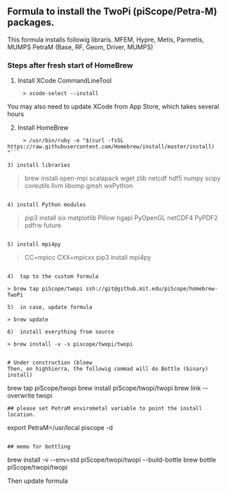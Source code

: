 ##  Formula to install the TwoPi (piScope/Petra-M) packages.
This formula installs followig libraris.
   MFEM, Hypre, Metis, Parmetis, MUMPS
   PetraM (Base, RF, Geom, Driver, MUMPS)
   
### Steps after fresh start of HomeBrew

1) Install XCode CommandLineTool
```
     > xcode-select --install
```     
   You may also need to update XCode from App Store, which takes several hours
   
2) Install HomeBrew
```
     > /usr/bin/ruby -e "$(curl -fsSL https://raw.githubusercontent.com/Homebrew/install/master/install)
"```

3) install libraries
```
   > brew install open-mpi scalapack wget zlib netcdf hdf5 numpy scipy coreutils llvm libomp gmsh wxPython 
```

4) install Python modules
```
   > pip3 install six matplotlib Pillow hgapi PyOpenGL netCDF4 PyPDF2 pdfrw future
```

5) install mpi4py
```
   > CC=mpicc CXX=mpicxx pip3 install mpi4py
```

4)  tap to the custom formula
```
    > brew tap piScope/twopi ssh://git@github.mit.edu/piScope/homebrew-TwoPi
```    
5)  in case, update formula
```
    > brew update
```    
6)  install everything from source
```
    > brew install -v -s piscope/twopi/twopi
```

# Under construction (bloew 
Then, on highSierra, the followig commad will do Bottle (binary) install)  
```
   brew tap piScope/twopi
   brew install piScope/twopi/twopi
   brew link --overwrite twopi
```   
## please set PetraM envirometal variable to point the install location.
```
   export PetraM=/usr/local
   piscope -d
```   
   
## memo for bottling
```
   brew install -v --env=std piScope/twopi/twopi --build-bottle
   brew bottle piScope/twopi/twopi
   
   Then update formula
```
